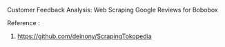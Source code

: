 Customer Feedback Analysis: Web Scraping Google Reviews for Bobobox

Reference : 
1. https://github.com/deinony/ScrapingTokopedia
